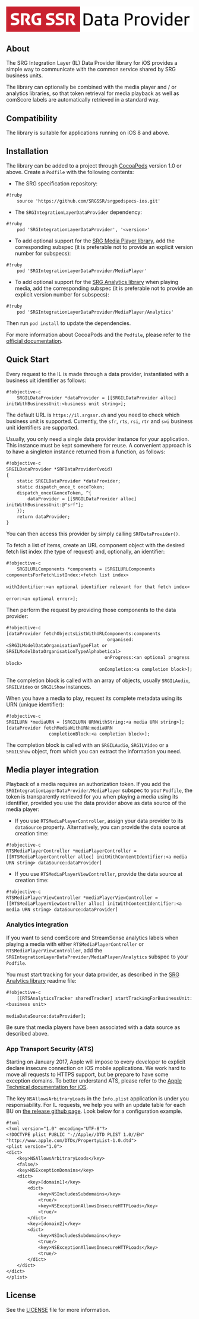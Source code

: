 ![SRG IL Data Provider logo](README-images/logo.png)

## About

The SRG Integration Layer (IL) Data Provider library for iOS provides a simple way to communicate with the common service shared by SRG business units.

The library can optionally be combined with the media player and / or analytics libraries, so that token retrieval for media playback as well as comScore labels are automatically retrieved in a standard way.

## Compatibility

The library is suitable for applications running on iOS 8 and above.

## Installation

The library can be added to a project through [CocoaPods](http://cocoapods.org/) version 1.0 or above. Create a `Podfile` with the following contents:

* The SRG specification repository:
    
```
#!ruby
    source 'https://github.com/SRGSSR/srgpodspecs-ios.git'
```
    
* The `SRGIntegrationLayerDataProvider` dependency:

```
#!ruby
    pod 'SRGIntegrationLayerDataProvider', '<version>'
```

* To add optional support for the [SRG Media Player library](https://github.com/SRGSSR/SRGMediaPlayer-iOS), add the corresponding subspec (it is preferable not to provide an explicit version number for subspecs):

```
#!ruby
    pod 'SRGIntegrationLayerDataProvider/MediaPlayer'
```

* To add optional support for the [SRG Analytics library](https://github.com/SRGSSR/srganalytics-ios) when playing media, add the corresponding subspec (it is preferable not to provide an explicit version number for subspecs):

```
#!ruby
    pod 'SRGIntegrationLayerDataProvider/MediaPlayer/Analytics'
```

Then run `pod install` to update the dependencies.

For more information about CocoaPods and the `Podfile`, please refer to the [official documentation](http://guides.cocoapods.org/).


## Quick Start

Every request to the IL is made through a data provider, instantiated with a business uit identifier as follows:

```
#!objective-c
    SRGILDataProvider *dataProvider = [[SRGILDataProvider alloc] initWithBusinessUnit:<business unit string>];
```

The default URL is `https://il.srgssr.ch` and you need to check which business unit is supported. Currently, the `sfr`, `rts`, `rsi`, `rtr` and `swi` business unit identifiers are supported.

Usually, you only need a single data provider instance for your application. This instance must be kept somewhere for reuse. A convenient approach is to have a singleton instance returned from a function, as follows:

```
#!objective-c
SRGILDataProvider *SRFDataProvider(void)
{
	static SRGILDataProvider *dataProvider;
    static dispatch_once_t onceToken;
    dispatch_once(&onceToken, ^{
        dataProvider = [[SRGILDataProvider alloc] initWithBusinessUnit:@"srf"];
    });
    return dataProvider;
}
```

You can then access this provider by simply calling `SRFDataProvider()`.

To fetch a list of items, create an URL component object with the desired fetch list index (the type of request) and, optionally, an identifier:

```
#!objective-c
    SRGILURLComponents *components = [SRGILURLComponents componentsForFetchListIndex:<fetch list index>
                                                                      withIdentifier:<an optional identifier relevant for that fetch index>
                                                                               error:<an optional error>];
```

Then perform the request by providing those components to the data provider:

```
#!objective-c
[dataProvider fetchObjectsListWithURLComponents:components
                                      organised:<SRGILModelDataOrganisationTypeFlat or SRGILModelDataOrganisationTypeAlphabetical>
                                     onProgress:<an optional progress block>
                                   onCompletion:<a completion block>];
```

The completion block is called with an array of objects, usually `SRGILAudio`, `SRGILVideo` or `SRGILShow` instances.

When you have a media to play, request its complete metadata using its URN (unique identifier):

```
#!objective-c
SRGILURN *mediaURN = [SRGILURN URNWithString:<a media URN string>];
[dataProvider fetchMediaWithURN:mediaURN
                completionBlock:<a completion block>];
```

The completion block is called with an `SRGILAudio`, `SRGILVideo` or a `SRGILShow` object, from which you can extract the information you need.

## Media player integration

Playback of a media requires an authorization token. If you add the `SRGIntegrationLayerDataProvider/MediaPlayer` subspec to your `Podfile`, the token is transparently retrieved for you when playing a media using its identifier, provided you use the data provider above as data source of the media player:

* If you use `RTSMediaPlayerController`, assign your data provider to its `dataSource` property. Alternatively, you can provide the data source at creation time:

```
#!objective-c
RTSMediaPlayerController *mediaPlayerController = [[RTSMediaPlayerController alloc] initWithContentIdentifier:<a media URN string> dataSource:dataProvider]
```

* If you use `RTSMediaPlayerViewController`, provide the data source at creation time:

```
#!objective-c
RTSMediaPlayerViewController *mediaPlayerViewController = [[RTSMediaPlayerViewController alloc] initWithContentIdentifier:<a media URN string> dataSource:dataProvider]
```

### Analytics integration

If you want to send comScore and StreamSense analytics labels when playing a media with either `RTSMediaPlayerController` or `RTSMediaPlayerViewController`, add the `SRGIntegrationLayerDataProvider/MediaPlayer/Analytics` subspec to your `Podfile`. 

You must start tracking for your data provider, as described in the [SRG Analytics library](https://github.com/SRGSSR/srganalytics-ios) readme file:

```
#!objective-c
    [[RTSAnalyticsTracker sharedTracker] startTrackingForBusinessUnit:<business unit>
                                                      mediaDataSource:dataProvider];
```

Be sure that media players have been associated with a data source as described above.

### App Transport Security (ATS)

Starting on January 2017, Apple will impose to every developer to explicit declare insecure connection on iOS mobile applications.
We work hard to move all requests to HTTPS support, but be prepare to have some exception domains. To better understand ATS, please refer to the [Apple Technical documentation for iOS](https://developer.apple.com/library/content/documentation/General/Reference/InfoPlistKeyReference/Articles/CocoaKeys.html#//apple_ref/doc/uid/TP40009251-SW33).


The key `NSAllowsArbitraryLoads` in the `Ìnfo.plist` application is under you responsability.
For IL requests, we help you with an update table for each BU on [the release github page](https://github.com/SRGSSR/srgdataprovider-ios/releases). Look below for a configuration example.


```
#!xml
<?xml version="1.0" encoding="UTF-8"?>
<!DOCTYPE plist PUBLIC "-//Apple//DTD PLIST 1.0//EN" "http://www.apple.com/DTDs/PropertyList-1.0.dtd">
<plist version="1.0">
<dict>
	<key>NSAllowsArbitraryLoads</key>
	<false/>
	<key>NSExceptionDomains</key>
	<dict>
		<key>[domain1]</key>
		<dict>
			<key>NSIncludesSubdomains</key>
			<true/>
			<key>NSExceptionAllowsInsecureHTTPLoads</key>
			<true/>
		</dict>
		<key>[domain2]</key>
		<dict>
			<key>NSIncludesSubdomains</key>
			<true/>
			<key>NSExceptionAllowsInsecureHTTPLoads</key>
			<true/>
		</dict>				
	</dict>
</dict>
</plist>

```

## License

See the [LICENSE](LICENSE) file for more information.

